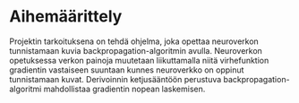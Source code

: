 # Aihemäärittely

Projektin tarkoituksena on tehdä ohjelma, joka opettaa neuroverkon tunnistamaan kuvia backpropagation-algoritmin avulla. Neuroverkon opetuksessa verkon painoja muutetaan liikuttamalla niitä virhefunktion gradientin vastaiseen suuntaan kunnes neuroverkko on oppinut tunnistamaan kuvat. Derivoinnin ketjusääntöön perustuva backpropagation-algoritmi mahdollistaa gradientin nopean laskemisen.

